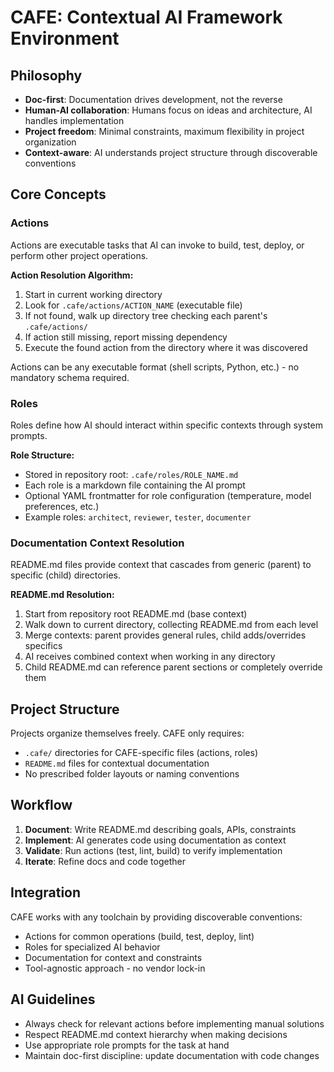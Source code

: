# CAFE: Contextual AI Framework Environment

## Philosophy
- **Doc-first**: Documentation drives development, not the reverse
- **Human-AI collaboration**: Humans focus on ideas and architecture, AI handles implementation
- **Project freedom**: Minimal constraints, maximum flexibility in project organization
- **Context-aware**: AI understands project structure through discoverable conventions

## Core Concepts

### Actions
Actions are executable tasks that AI can invoke to build, test, deploy, or perform other project operations.

**Action Resolution Algorithm:**
1. Start in current working directory
2. Look for `.cafe/actions/ACTION_NAME` (executable file)
3. If not found, walk up directory tree checking each parent's `.cafe/actions/`
4. If action still missing, report missing dependency
5. Execute the found action from the directory where it was discovered

Actions can be any executable format (shell scripts, Python, etc.) - no mandatory schema required.

### Roles
Roles define how AI should interact within specific contexts through system prompts.

**Role Structure:**
- Stored in repository root: `.cafe/roles/ROLE_NAME.md`
- Each role is a markdown file containing the AI prompt
- Optional YAML frontmatter for role configuration (temperature, model preferences, etc.)
- Example roles: `architect`, `reviewer`, `tester`, `documenter`

### Documentation Context Resolution
README.md files provide context that cascades from generic (parent) to specific (child) directories.

**README.md Resolution:**
1. Start from repository root README.md (base context)
2. Walk down to current directory, collecting README.md from each level
3. Merge contexts: parent provides general rules, child adds/overrides specifics  
4. AI receives combined context when working in any directory
5. Child README.md can reference parent sections or completely override them

## Project Structure
Projects organize themselves freely. CAFE only requires:
- `.cafe/` directories for CAFE-specific files (actions, roles)
- `README.md` files for contextual documentation
- No prescribed folder layouts or naming conventions

## Workflow
1. **Document**: Write README.md describing goals, APIs, constraints
2. **Implement**: AI generates code using documentation as context
3. **Validate**: Run actions (test, lint, build) to verify implementation
4. **Iterate**: Refine docs and code together

## Integration
CAFE works with any toolchain by providing discoverable conventions:
- Actions for common operations (build, test, deploy, lint)
- Roles for specialized AI behavior
- Documentation for context and constraints
- Tool-agnostic approach - no vendor lock-in

## AI Guidelines
- Always check for relevant actions before implementing manual solutions
- Respect README.md context hierarchy when making decisions
- Use appropriate role prompts for the task at hand
- Maintain doc-first discipline: update documentation with code changes
